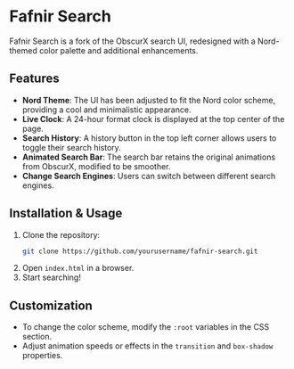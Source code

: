 # Fafnir Search

Fafnir Search is a fork of the ObscurX search UI, redesigned with a Nord-themed color palette and additional enhancements.

## Features

- **Nord Theme**: The UI has been adjusted to fit the Nord color scheme, providing a cool and minimalistic appearance.
- **Live Clock**: A 24-hour format clock is displayed at the top center of the page.
- **Search History**: A history button in the top left corner allows users to toggle their search history.
- **Animated Search Bar**: The search bar retains the original animations from ObscurX, modified to be smoother.
- **Change Search Engines**: Users can switch between different search engines.

## Installation & Usage

1. Clone the repository:
   ```sh
   git clone https://github.com/yourusername/fafnir-search.git
   ```
2. Open `index.html` in a browser.
3. Start searching!

## Customization

- To change the color scheme, modify the `:root` variables in the CSS section.
- Adjust animation speeds or effects in the `transition` and `box-shadow` properties.

